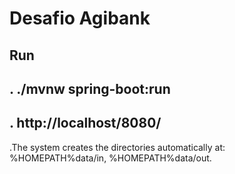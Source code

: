 # Desafio Agibank

## Run 
## . ./mvnw spring-boot:run
## . http://localhost/8080/

.The system creates the directories automatically at: %HOMEPATH%data/in, %HOMEPATH%data/out. 
